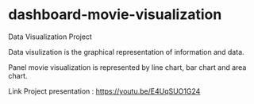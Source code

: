 # dashboard-movie-visualization
Data Visualization Project

Data visulization is the graphical representation of information and data.

Panel movie visualization is represented by line chart, bar chart and area chart.

Link Project presentation : https://youtu.be/E4UqSUO1G24
